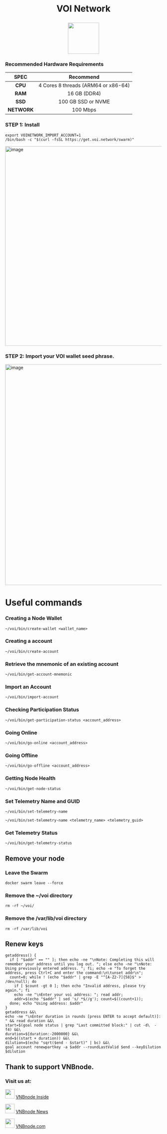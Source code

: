 # <p align="center"> VOI Network </p>
<p align="center">
  <img height="100" height="auto" src="https://github.com/vnbnode/binaries/blob/main/Projects/VOI/voi.jpg?raw=true">
</p>

### Recommended Hardware Requirements

|   SPEC      |        Recommend          |
| :---------: | :-----------------------: |
|   **CPU**   | 4 Cores 8 threads (ARM64 or x86-64)                                   |
|   **RAM**   |        16 GB (DDR4)       |
|   **SSD**   |    100 GB SSD or NVME     |
| **NETWORK** |        100 Mbps           |

### STEP 1: Install
```
export VOINETWORK_IMPORT_ACCOUNT=1
/bin/bash -c "$(curl -fsSL https://get.voi.network/swarm)"
```
<img width="640" alt="image" src="https://github.com/user-attachments/assets/7c9ca681-e8c3-4f3c-9390-9c36afc9e8ee">

### STEP 2: Import your VOI wallet seed phrase.

<img width="708" alt="image" src="https://github.com/user-attachments/assets/89526d3d-0137-4852-91b5-7bb56091e5d2">

# Useful commands
### Creating a Node Wallet
```
~/voi/bin/create-wallet <wallet_name>
```
### Creating a account
```
~/voi/bin/create-account
```
### Retrieve the mnemonic of an existing account
```
~/voi/bin/get-account-mnemonic 
```
### Import an Account
```
~/voi/bin/import-account
```
### Checking Participation Status
```
~/voi/bin/get-participation-status <account_address>
```
### Going Online
```
~/voi/bin/go-online <account_address>
```
### Going Offline
```
~/voi/bin/go-offline <account_address>
```
### Getting Node Health
```
~/voi/bin/get-node-status
```
### Set Telemetry Name and GUID
```
~/voi/bin/set-telemetry-name
```
```
~/voi/bin/set-telemetry-name <telemetry_name> <telemetry_guid>
```
### Get Telemetry Status
```
~/voi/bin/get-telemetry-status
```
## Remove your node
### Leave the Swarm
```
docker swarm leave --force
```
### Remove the ~/voi directory
```
rm -rf ~/voi/
```
### Remove the /var/lib/voi directory
```
rm -rf /var/lib/voi
```
## Renew keys
```
getaddress() {
  if [ "$addr" == "" ]; then echo -ne "\nNote: Completing this will remember your address until you log out. "; else echo -ne "\nNote: Using previously entered address. "; fi; echo -e "To forget the address, press Ctrl+C and enter the command:\n\tunset addr\n";
  count=0; while ! (echo "$addr" | grep -E "^[A-Z2-7]{58}$" > /dev/null); do
    if [ $count -gt 0 ]; then echo "Invalid address, please try again."; fi
    echo -ne "\nEnter your voi address: "; read addr;
    addr=$(echo "$addr" | sed 's/ *$//g'); count=$((count+1));
  done; echo "Using address: $addr"
}
getaddress &&\
echo -ne "\nEnter duration in rounds [press ENTER to accept default)]: " && read duration &&\
start=$(goal node status | grep "Last committed block:" | cut -d\  -f4) &&\
duration=${duration:-2000000} &&\
end=$((start + duration)) &&\
dilution=$(echo "sqrt($end - $start)" | bc) &&\
goal account renewpartkey -a $addr --roundLastValid $end --keyDilution $dilution
```

## Thank to support VNBnode.
### Visit us at:

<img src="https://user-images.githubusercontent.com/50621007/183283867-56b4d69f-bc6e-4939-b00a-72aa019d1aea.png" width="30"/> <a href="https://t.me/VNBnodegroup" target="_blank">VNBnode Inside</a>

<img src="https://user-images.githubusercontent.com/50621007/183283867-56b4d69f-bc6e-4939-b00a-72aa019d1aea.png" width="30"/> <a href="https://t.me/Vnbnode" target="_blank">VNBnode News</a>

<img src="https://github.com/vnbnode/binaries/blob/main/Logo/VNBnode.jpg" width="30"/> <a href="https://VNBnode.com" target="_blank">VNBnode.com</a>
